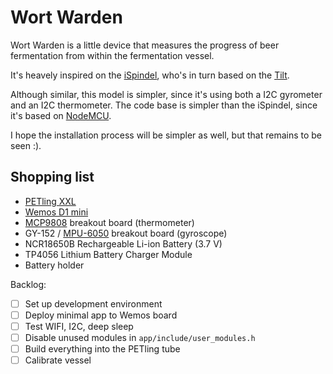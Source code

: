 # Wort Warden

Wort Warden is a little device that measures the progress of beer fermentation from within the fermentation vessel.

It's heavely inspired on the [iSpindel](), who's in turn based on the [Tilt](https://tilthydrometer.com).

Although similar, this model is simpler, since it's using both a I2C gyrometer
and an I2C thermometer. The code base is simpler than the iSpindel, since it's
based on [NodeMCU](https://nodemcu.readthedocs.io/en/master/).

I hope the installation process will be simpler as well, but that remains to be seen :).

## Shopping list

* [PETling XXL](https://www.cache-corner.de/Cachebehaelter/Small/XXL-PETling.html)
* [Wemos D1 mini](https://wemos.cc)
* [MCP9808](http://ww1.microchip.com/downloads/en/DeviceDoc/25095A.pdf) breakout board (thermometer) 
* GY-152 / [MPU-6050](https://store.invensense.com/datasheets/invensense/MPU-6050_DataSheet_V3%204.pdf) breakout board (gyroscope) 
* NCR18650B Rechargeable Li-ion Battery (3.7 V)
* TP4056 Lithium Battery Charger Module
* Battery holder

Backlog:

- [ ] Set up development environment
- [ ] Deploy minimal app to Wemos board
- [ ] Test WIFI, I2C, deep sleep
- [ ] Disable unused modules in `app/include/user_modules.h`
- [ ] Build everything into the PETling tube
- [ ] Calibrate vessel
